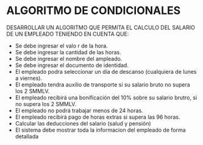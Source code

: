 # ALGORITMO DE CONDICIONALES

DESARROLLAR UN ALGORITMO QUE PERMITA EL CALCULO DEL SALARIO DE UN EMPLEADO TENIENDO EN CUENTA QUE:
- Se debe ingresar el valo r de la hora.
- Se debe ingresar la cantidad de las horas.
- Se debe ingresar el nombre del ampleado.
- Se debe ingresar el documento de identidad.
- El empleado podra seleccionar un dia de descanso (cualquiera de lunes a viernes).
- El empleado tendra auxilio de transporte si su salario bruto no supera los 2 SMMLV.
- El empleado recibirá una bonificación del 10% sobre su salario brutro, si no supera los 2 SMMLV.
- El empleado no podrá trabajar menos de 24 horas.
- El empleado recibirá pago de horas extras si supera las 96 horas.
- Calcular las deducciones del salario (salud y pensión)
- El sistema debe mostrar toda la informacion del empleado de forma detallada